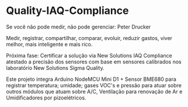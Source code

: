# Quality-IAQ-Compliance

Se você não pode medir, não pode gerenciar: Peter Drucker

Medir, registrar, compartilhar, comparar, evoluir, reduzir gastos, viver melhor, mais inteligente e mais rico.

Próxima fase: Certificar a solução via New Solutions IAQ Compliance atestado a precisão dos sensores com base em sensores calibrados nos laboratório New Solutions Sigma Quality.

Este projeto integra Arduino NodeMCU Mini D1 + Sensor BME680 para registrar temperatura; umidade; gases VOC's e pressão para atuar sobre outros módulos que atuam
sobre A/C, Ventilação para renovação de Ar e Umidificadores por pizoelétricos.


